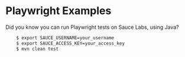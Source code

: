 # Playwright Examples

Did you know you can run Playwright tests on Sauce Labs, using Java?

```bash
	$ export SAUCE_USERNAME=your_username
	$ export SAUCE_ACCESS_KEY=your_access_key
	$ mvn clean test
```


